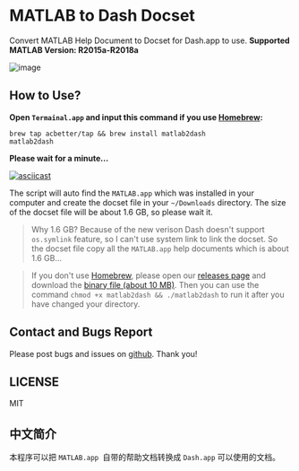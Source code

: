# MATLAB to Dash Docset

Convert MATLAB Help Document to Docset for Dash.app to use.
**Supported MATLAB Version: R2015a-R2018a**

![image](https://user-images.githubusercontent.com/13360124/32131274-a56a475e-bbdc-11e7-81e0-c17ed5be342a.png)

## How to Use?

**Open `Termainal.app` and input this command if you use [Homebrew](https://brew.sh/):**

```shell
brew tap acbetter/tap && brew install matlab2dash
matlab2dash
```

**Please wait for a minute...**

[![asciicast](https://asciinema.org/a/187769.png)](https://asciinema.org/a/187769)

The script will auto find the `MATLAB.app` which was installed in your computer and create the docset file in your `~/Downloads` directory. The size of the docset file will be about 1.6 GB, so please wait it.

> Why 1.6 GB? Because of the new verison Dash doesn't support `os.symlink` feature, so I can't use system link to link the docset. So the docset file copy all the `MATLAB.app` help documents which is about 1.6 GB...

> If you don't use [Homebrew](https://brew.sh/), please open our [releases page](https://github.com/acbetter/matlab-to-dash-docset/releases) and download the [binary file (about 10 MB)](https://github.com/acbetter/matlab-to-dash-docset/releases/download/v1.2/matlab2dash). Then you can use the command `chmod +x matlab2dash && ./matlab2dash` to run it after you have changed your directory.

## Contact and Bugs Report

Please post bugs and issues on [github](https://github.com/acbetter/matlab-to-dash-docset/issues). Thank you!

## LICENSE

MIT

## 中文简介

本程序可以把 `MATLAB.app `自带的帮助文档转换成 `Dash.app` 可以使用的文档。
